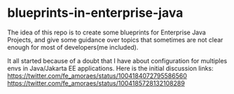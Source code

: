 # blueprints-in-enterprise-java

The idea of this repo is to create some blueprints for Enterprise Java Projects, and give some guidance over topics that sometimes are not clear enough for most of developers(me included). 

It all started because of a doubt that I have about configuration for multiples envs in Java/Jakarta EE applications. Here is the initial discussion links: https://twitter.com/fe_amoraes/status/1004184072795586560 https://twitter.com/fe_amoraes/status/1004185728132108289
